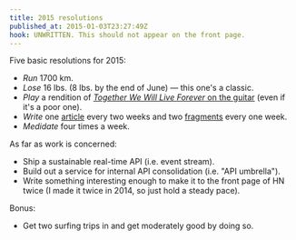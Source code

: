 ```yaml
---
title: 2015 resolutions
published_at: 2015-01-03T23:27:49Z
hook: UNWRITTEN. This should not appear on the front page.
---
```


Five basic resolutions for 2015:

* _Run_ 1700 km.
* _Lose_ 16 lbs. (8 lbs. by the end of June) &mdash; this one's a classic.
* _Play_ a rendition of [_Together We Will Live Forever_ on the
  guitar](https://www.youtube.com/watch?v=VH7pp2BXGC0) (even if it's a poor
  one).
* _Write_ one [article](/articles) every two weeks and two
  [fragments](/fragments) every one week.
* _Medidate_ four times a week.

As far as work is concerned:

* Ship a sustainable real-time API (i.e. event stream).
* Build out a service for internal API consolidation (i.e. "API umbrella").
* Write something interesting enough to make it to the front page of HN twice
  (I made it twice in 2014, so just hold a steady pace).

Bonus:

* Get two surfing trips in and get moderately good by doing so.

